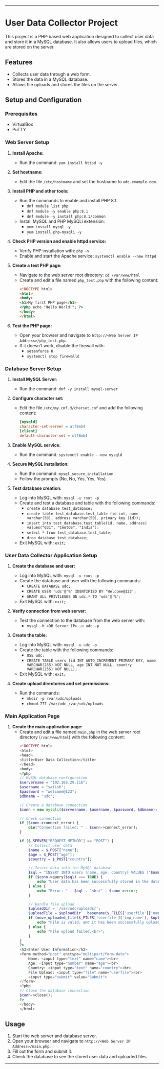 

---

# User Data Collector Project

This project is a PHP-based web application designed to collect user data and store it in a MySQL database. It also allows users to upload files, which are stored on the server.

## Features
- Collects user data through a web form.
- Stores the data in a MySQL database.
- Allows file uploads and stores the files on the server.

## Setup and Configuration

### Prerequisites
- VirtualBox
- PuTTY

### Web Server Setup

1. **Install Apache:**
   - Run the command: `yum install httpd -y`

2. **Set hostname:**
   - Edit the file `/etc/hostname` and set the hostname to `udc.example.com`.

3. **Install PHP and other tools:**
   - Run the commands to enable and install PHP 8.1:
     - `dnf module list php`
     - `dnf module -y enable php:8.1`
     - `dnf module -y install php:8.1/common`
   - Install MySQL and PHP MySQLi extension:
     - `yum install mysql -y`
     - `yum install php-mysqli -y`

4. **Check PHP version and enable httpd service:**
   - Verify PHP installation with: `php -v`
   - Enable and start the Apache service: `systemctl enable --now httpd`

5. **Create a test PHP page:**
   - Navigate to the web server root directory: `cd /var/www/html`
   - Create and edit a file named `php_test.php` with the following content:
     ```html
     <!DOCTYPE html>
     <html>
     <body>
     <h1>My first PHP page</h1>
     <?php echo "Hello World!"; ?>
     </body>
     </html>
     ```

6. **Test the PHP page:**
   - Open your browser and navigate to `http://<Web Server IP Address>/php_test.php`.
   - If it doesn't work, disable the firewall with:
     - `setenforce 0`
     - `systemctl stop firewalld`

### Database Server Setup

1. **Install MySQL Server:**
   - Run the command: `dnf -y install mysql-server`

2. **Configure character set:**
   - Edit the file `/etc/my.cnf.d/charset.cnf` and add the following content:
     ```ini
     [mysqld]
     character-set-server = utf8mb4
     [client]
     default-character-set = utf8mb4
     ```

3. **Enable MySQL service:**
   - Run the command: `systemctl enable --now mysqld`

4. **Secure MySQL installation:**
   - Run the command: `mysql_secure_installation`
   - Follow the prompts (No, No, Yes, Yes, Yes).

5. **Test database creation:**
   - Log into MySQL with: `mysql -u root -p`
   - Create and test a database and table with the following commands:
     - `create database test_database;`
     - `create table test_database.test_table (id int, name varchar(50), address varchar(50), primary key (id));`
     - `insert into test_database.test_table(id, name, address) values("031", "CentOS", "India");`
     - `select * from test_database.test_table;`
     - `drop database test_database;`
   - Exit MySQL with: `exit;`

### User Data Collector Application Setup

1. **Create the database and user:**
   - Log into MySQL with: `mysql -u root -p`
   - Create the database and user with the following commands:
     - `CREATE DATABASE udc;`
     - `CREATE USER 'udc'@'%' IDENTIFIED BY 'Welcome@123';`
     - `GRANT ALL PRIVILEGES ON udc.* TO 'udc'@'%';`
   - Exit MySQL with: `exit;`

2. **Verify connection from web server:**
   - Test the connection to the database from the web server with:
     - `mysql -h <DB Server IP> -u udc -p`

3. **Create the table:**
   - Log into MySQL with: `mysql -u udc -p`
   - Create the table with the following commands:
     - `USE udc;`
     - `CREATE TABLE users (id INT AUTO_INCREMENT PRIMARY KEY, name VARCHAR(255) NOT NULL, age INT NOT NULL, country VARCHAR(255) NOT NULL);`
   - Exit MySQL with: `exit;`

4. **Create upload directories and set permissions:**
   - Run the commands:
     - `mkdir -p /var/udc/uploads`
     - `chmod 777 /var/udc /var/udc/uploads`

### Main Application Page

1. **Create the main application page:**
   - Create and edit a file named `main.php` in the web server root directory (`/var/www/html`) with the following content:
     ```php
     <!DOCTYPE html>
     <html>
     <head>
     <title>User Data Collection</title>
     </head>
     <body>
     <?php
     // MySQL database configuration
     $servername = "192.168.29.116";
     $username = "satish";
     $password = "welcome@123";
     $dbname = "udc";

     // Create a database connection
     $conn = new mysqli($servername, $username, $password, $dbname);

     // Check connection
     if ($conn->connect_error) {
         die("Connection failed: " . $conn->connect_error);
     }

     if ($_SERVER["REQUEST_METHOD"] == "POST") {
         // Collect user data
         $name = $_POST["name"];
         $age = $_POST["age"];
         $country = $_POST["country"];

         // Insert data into the MySQL database
         $sql = "INSERT INTO users (name, age, country) VALUES ('$name', $age, '$country')";
         if ($conn->query($sql) === TRUE) {
             echo "User data has been successfully stored in the database.<br>";
         } else {
             echo "Error: " . $sql . "<br>" . $conn->error;
         }

         // Handle file upload
         $uploadDir = '/var/udc/uploads/';
         $uploadFile = $uploadDir . basename($_FILES['userfile']['name']);
         if (move_uploaded_file($_FILES['userfile']['tmp_name'], $uploadFile)) {
             echo "File is valid, and it has been successfully uploaded.<br>";
         } else {
             echo "File upload failed.<br>";
         }
     }
     ?>
     <h2>Enter User Information</h2>
     <form method="post" enctype="multipart/form-data">
         Name: <input type="text" name="name"><br>
         Age: <input type="number" name="age"><br>
         Country: <input type="text" name="country"><br>
         File Upload: <input type="file" name="userfile"><br>
         <input type="submit" value="Submit">
     </form>
     <?php
     // Close the database connection
     $conn->close();
     ?>
     </body>
     </html>
     ```

## Usage

1. Start the web server and database server.
2. Open your browser and navigate to `http://<Web Server IP Address>/main.php`.
3. Fill out the form and submit it.
4. Check the database to see the stored user data and uploaded files.

---

